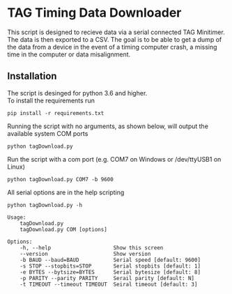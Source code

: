 # TAG Timing Data Downloader
This script is designed to recieve data via a serial connected TAG Minitimer. The data is then exported to a CSV. The goal is to be able to get a dump of the data from a device in the event of a timing computer crash, a missing time in the computer or data misalignment.

## Installation
The script is desinged for python 3.6 and higher.  
To install the requirements run
```
pip install -r requirements.txt
```
Running the script with no arguments, as shown below, will output the available system COM ports
```
python tagDownload.py
```
Run the script with a com port (e.g. COM7 on Windows or /dev/ttyUSB1 on Linux)
```
python tagDownload.py COM7 -b 9600
```
All serial options are in the help scripting
```
python tagDownload.py -h
```
```
Usage:
    tagDownload.py
    tagDownload.py COM [options]

Options:
    -h, --help                    Show this screen
    --version                     Show version
    -b BAUD --baud=BAUD           Serial speed [default: 9600]
    -s STOP --stopbits=STOP       Serial stopbits [default: 1]
    -e BYTES --bytsize=BYTES      Serial bytesize [default: 8]
    -p PARITY --parity PARITY     Serail parity [default: N]
    -t TIMEOUT --timeout TIMEOUT  Seiral timeout [default: 3]
```